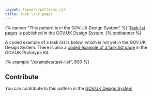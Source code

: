 ```yaml
---
layout: layouts/patterns.njk
title: Task list pages
---
```


{% banner "This pattern is in the GOV.UK Design System" %}
[Task list pages](https://design-system.service.gov.uk/patterns/task-list-pages/) is published in the GOV.UK Design System.
{% endbanner %}

A coded example of a task list is below, which is not yet in the GOV.UK Design System. There is also a [coded example of a task list page](https://govuk-prototype-kit.herokuapp.com/docs/templates/task-list) in the GOV.UK Prototype Kit.

{% example "/examples/task-list", 600 %}
## Contribute

You can contribute to this pattern in the [GOV.UK Design System](https://design-system.service.gov.uk/patterns/task-list-pages/#help-improve-this-page)